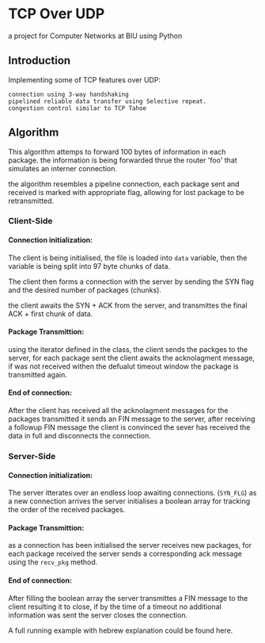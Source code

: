 # TCP Over UDP
a project for Computer Networks at BIU using Python

## Introduction
Implementing some of TCP features over UDP:

    connection using 3-way handshaking
    pipelined reliable data transfer using Selective repeat.
    congestion control similar to TCP Tahoe

## Algorithm
This algorithm attemps to forward 100 bytes of information in each package.
the information is being forwarded thrue the router 'foo' that simulates an interner connection.

the algorithm resembles a pipeline connection, each package sent and received is marked with appropriate flag, allowing for lost package to be retransmitted.

 ### Client-Side
 
 #### Connection initialization:
 The client is being initialised, the file is loaded into `data` variable, then the variable is being split into 97 byte chunks of data.
 
 The client then forms a connection with the server by sending the SYN flag and the desired number of packages (chunks).
 
 the client awaits the SYN + ACK from the server, and transmittes the final ACK + first chunk of data.
 
 #### Package Transmittion:
 using the iterator defined in the class, the client sends the packges to the server, for each package sent the client awaits the acknolagment message, if was not received withen the defualut timeout window the package is transmitted again.

#### End of connection:
After the client has received all the acknolagment messages for the packages transmitted it sends an FIN message to the server, after receiving a followup FIN message the client is convinced the sever has received the data in full and disconnects the connection.


 ### Server-Side
 
 #### Connection initialization:
 The server itterates over an endless loop awaiting connections. (`SYN_FLG`)
 as a new connection arrives the server initialises a boolean array for tracking the order of the received packages.
 
  #### Package Transmittion:
  as a connection has been initialised the server receives new packages, for each package received the server sends a corresponding ack message using the `recv_pkg` method.
  
 #### End of connection:
 After filling the boolean array the server transmittes a FIN message to the client resulting it to close, if by the time of a timeout no additional information was sent the server closes the connection.
 
 
 
 
 A full running example with hebrew explanation could be found here.
 

